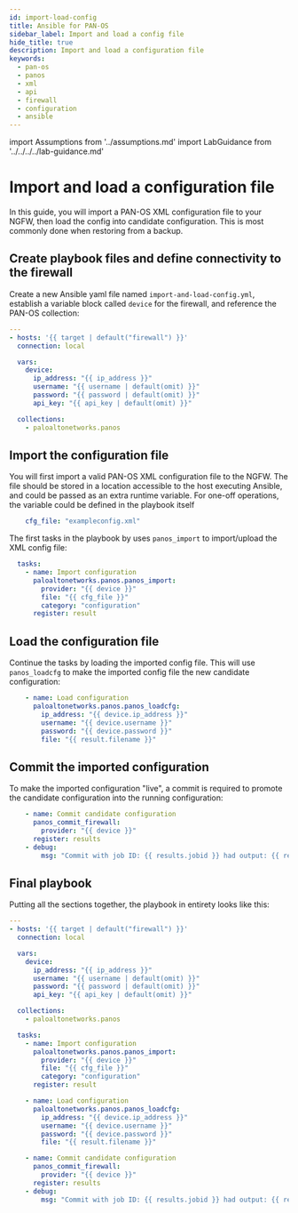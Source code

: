 ```yaml
---
id: import-load-config
title: Ansible for PAN-OS
sidebar_label: Import and load a config file
hide_title: true
description: Import and load a configuration file
keywords:
  - pan-os
  - panos
  - xml
  - api
  - firewall
  - configuration
  - ansible
---
```


import Assumptions from '../assumptions.md'
import LabGuidance from '../../../../lab-guidance.md'

# Import and load a configuration file

In this guide, you will import a PAN-OS XML configuration file to your NGFW, then load the config into candidate configuration. This is most commonly done when restoring from a backup. 

<Assumptions components={props.components} />

<LabGuidance components={props.components} />

## Create playbook files and define connectivity to the firewall

Create a new Ansible yaml file named `import-and-load-config.yml`, establish a variable block called `device` for the firewall, and reference the PAN-OS collection:

```yaml
---
- hosts: '{{ target | default("firewall") }}'
  connection: local

  vars:
    device:
      ip_address: "{{ ip_address }}"
      username: "{{ username | default(omit) }}"
      password: "{{ password | default(omit) }}"
      api_key: "{{ api_key | default(omit) }}"

  collections:
    - paloaltonetworks.panos
```

## Import the configuration file

You will first import a valid PAN-OS XML configuration file to the NGFW. The file should be stored in a location accessible to the host executing Ansible, and could be passed as an extra runtime variable. For one-off operations, the variable could be defined in the playbook itself

```yaml
    cfg_file: "exampleconfig.xml"
```

The first tasks in the playbook by uses ```panos_import``` to import/upload the XML config file:

```yaml
  tasks:
    - name: Import configuration
      paloaltonetworks.panos.panos_import:
        provider: "{{ device }}"
        file: "{{ cfg_file }}"
        category: "configuration"
      register: result
```

## Load the configuration file

Continue the tasks by loading the imported config file. This will use `panos_loadcfg` to make the imported config file the new candidate configuration:

```yaml
    - name: Load configuration
      paloaltonetworks.panos.panos_loadcfg:
        ip_address: "{{ device.ip_address }}"
        username: "{{ device.username }}"
        password: "{{ device.password }}"
        file: "{{ result.filename }}"
```

## Commit the imported configuration

To make the imported configuration "live", a commit is required to promote the candidate configuration into the running configuration:

```yaml
    - name: Commit candidate configuration
      panos_commit_firewall:
        provider: "{{ device }}"
      register: results
    - debug:
        msg: "Commit with job ID: {{ results.jobid }} had output: {{ results.details }}"
```

## Final playbook

Putting all the sections together, the playbook in entirety looks like this:

```yaml
---
- hosts: '{{ target | default("firewall") }}'
  connection: local

  vars:
    device:
      ip_address: "{{ ip_address }}"
      username: "{{ username | default(omit) }}"
      password: "{{ password | default(omit) }}"
      api_key: "{{ api_key | default(omit) }}"

  collections:
    - paloaltonetworks.panos

  tasks:
    - name: Import configuration
      paloaltonetworks.panos.panos_import:
        provider: "{{ device }}"
        file: "{{ cfg_file }}"
        category: "configuration"
      register: result

    - name: Load configuration
      paloaltonetworks.panos.panos_loadcfg:
        ip_address: "{{ device.ip_address }}"
        username: "{{ device.username }}"
        password: "{{ device.password }}"
        file: "{{ result.filename }}"

    - name: Commit candidate configuration
      panos_commit_firewall:
        provider: "{{ device }}"
      register: results
    - debug:
        msg: "Commit with job ID: {{ results.jobid }} had output: {{ results.details }}"
```

